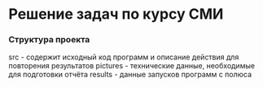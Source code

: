 # Решение задач по курсу СМИ

### Структура проекта

src - содержит исходный код программ и описание действия для повторения результатов
pictures - технические данные, необходимые для подготовки отчёта
results - данные запусков программ с полюса


